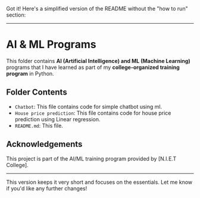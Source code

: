 Got it! Here's a simplified version of the README without the "how to run" section:

---

# AI & ML Programs

This folder contains **AI (Artificial Intelligence) and ML (Machine Learning)** programs that I have learned as part of my **college-organized training program** in Python.

## Folder Contents

- `Chatbot`: This file contains code for simple chatbot using ml.
- `House price prediction`: This file contains code for house price prediction using Linear regression.
- `README.md`: This file.

## Acknowledgements

This project is part of the AI/ML training program provided by [N.I.E.T College].

---

This version keeps it very short and focuses on the essentials. Let me know if you'd like any further changes!
